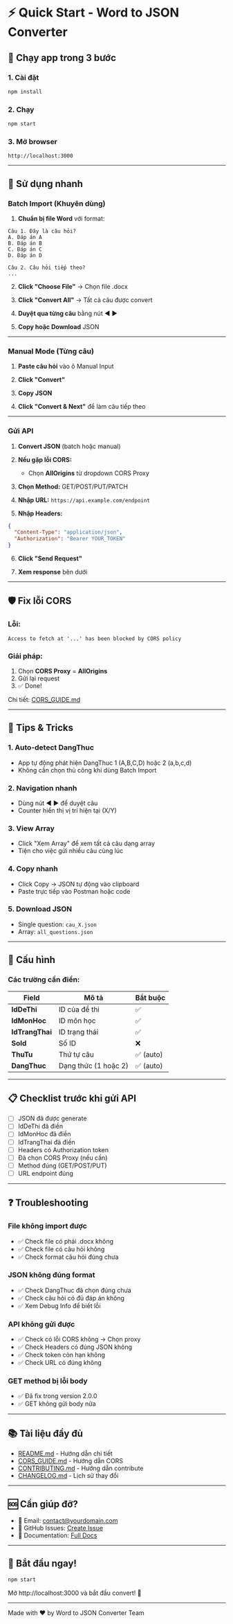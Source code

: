 # ⚡ Quick Start - Word to JSON Converter

## 🚀 Chạy app trong 3 bước

### 1. Cài đặt
```bash
npm install
```

### 2. Chạy
```bash
npm start
```

### 3. Mở browser
```
http://localhost:3000
```

---

## 📝 Sử dụng nhanh

### Batch Import (Khuyên dùng)

1. **Chuẩn bị file Word** với format:
```
Câu 1. Đây là câu hỏi?
A. Đáp án A
B. Đáp án B
C. Đáp án C
D. Đáp án D

Câu 2. Câu hỏi tiếp theo?
...
```

2. **Click "Choose File"** → Chọn file .docx

3. **Click "Convert All"** → Tất cả câu được convert

4. **Duyệt qua từng câu** bằng nút ◀️ ▶️

5. **Copy hoặc Download** JSON

---

### Manual Mode (Từng câu)

1. **Paste câu hỏi** vào ô Manual Input

2. **Click "Convert"**

3. **Copy JSON**

4. **Click "Convert & Next"** để làm câu tiếp theo

---

### Gửi API

1. **Convert JSON** (batch hoặc manual)

2. **Nếu gặp lỗi CORS:**
   - Chọn **AllOrigins** từ dropdown CORS Proxy

3. **Chọn Method:** GET/POST/PUT/PATCH

4. **Nhập URL:** `https://api.example.com/endpoint`

5. **Nhập Headers:**
```json
{
  "Content-Type": "application/json",
  "Authorization": "Bearer YOUR_TOKEN"
}
```

6. **Click "Send Request"**

7. **Xem response** bên dưới

---

## 🛡️ Fix lỗi CORS

### Lỗi:
```
Access to fetch at '...' has been blocked by CORS policy
```

### Giải pháp:
1. Chọn **CORS Proxy** = **AllOrigins**
2. Gửi lại request
3. ✅ Done!

Chi tiết: [CORS_GUIDE.md](CORS_GUIDE.md)

---

## 🎯 Tips & Tricks

### 1. Auto-detect DangThuc
- App tự động phát hiện DangThuc 1 (A,B,C,D) hoặc 2 (a,b,c,d)
- Không cần chọn thủ công khi dùng Batch Import

### 2. Navigation nhanh
- Dùng nút ◀️ ▶️ để duyệt câu
- Counter hiển thị vị trí hiện tại (X/Y)

### 3. View Array
- Click "Xem Array" để xem tất cả câu dạng array
- Tiện cho việc gửi nhiều câu cùng lúc

### 4. Copy nhanh
- Click Copy → JSON tự động vào clipboard
- Paste trực tiếp vào Postman hoặc code

### 5. Download JSON
- Single question: `cau_X.json`
- Array: `all_questions.json`

---

## 🔧 Cấu hình

### Các trường cần điền:

| Field | Mô tả | Bắt buộc |
|-------|-------|----------|
| **IdDeThi** | ID của đề thi | ✅ |
| **IdMonHoc** | ID môn học | ✅ |
| **IdTrangThai** | ID trạng thái | ✅ |
| **SoId** | Số ID | ❌ |
| **ThuTu** | Thứ tự câu | ✅ (auto) |
| **DangThuc** | Dạng thức (1 hoặc 2) | ✅ (auto) |

---

## 📋 Checklist trước khi gửi API

- [ ] JSON đã được generate
- [ ] IdDeThi đã điền
- [ ] IdMonHoc đã điền
- [ ] IdTrangThai đã điền
- [ ] Headers có Authorization token
- [ ] Đã chọn CORS Proxy (nếu cần)
- [ ] Method đúng (GET/POST/PUT)
- [ ] URL endpoint đúng

---

## ❓ Troubleshooting

### File không import được
- ✅ Check file có phải .docx không
- ✅ Check file có câu hỏi không
- ✅ Check format câu hỏi đúng chưa

### JSON không đúng format
- ✅ Check DangThuc đã chọn đúng chưa
- ✅ Check câu hỏi có đủ đáp án không
- ✅ Xem Debug Info để biết lỗi

### API không gửi được
- ✅ Check có lỗi CORS không → Chọn proxy
- ✅ Check Headers có đúng JSON không
- ✅ Check token còn hạn không
- ✅ Check URL có đúng không

### GET method bị lỗi body
- ✅ Đã fix trong version 2.0.0
- ✅ GET không gửi body nữa

---

## 📚 Tài liệu đầy đủ

- [README.md](README.md) - Hướng dẫn chi tiết
- [CORS_GUIDE.md](CORS_GUIDE.md) - Hướng dẫn CORS
- [CONTRIBUTING.md](CONTRIBUTING.md) - Hướng dẫn contribute
- [CHANGELOG.md](CHANGELOG.md) - Lịch sử thay đổi

---

## 🆘 Cần giúp đỡ?

- 📧 Email: contact@yourdomain.com
- 🐛 GitHub Issues: [Create Issue](https://github.com/yourusername/word-to-json-converter/issues)
- 📖 Documentation: [Full Docs](README.md)

---

## 🎉 Bắt đầu ngay!

```bash
npm start
```

Mở http://localhost:3000 và bắt đầu convert! 🚀

---

Made with ❤️ by Word to JSON Converter Team

